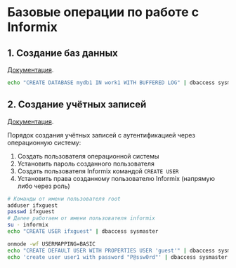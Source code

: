 # Базовые операции по работе с Informix

## 1. Создание баз данных

[Документация](https://www.ibm.com/docs/en/informix-servers/14.10?topic=statements-create-database-statement).

```bash
echo "CREATE DATABASE mydb1 IN work1 WITH BUFFERED LOG" | dbaccess sysmaster
```

## 2. Создание учётных записей

[Документация](https://www.ibm.com/docs/en/informix-servers/14.10?topic=security-internal-users-unix-linux).

Порядок создания учётных записей с аутентификацией через операционную систему:
1. Создать пользователя операционной системы
2. Установить пароль созданного пользователя
3. Создать пользователя Informix командой `CREATE USER`
4. Установить права созданному пользователю Informix (напрямую либо через роль)

```bash
# Команды от имени пользователя root
adduser ifxguest
passwd ifxguest
# Далее работаем от имени пользователя informix
su - informix
echo "CREATE USER ifxguest" | dbaccess sysmaster
```

```bash
onmode -wf USERMAPPING=BASIC
echo "CREATE DEFAULT USER WITH PROPERTIES USER 'guest'" | dbaccess sysmaster
echo 'create user user1 with password "P@ssw0rd"' | dbaccess sysmaster
```

